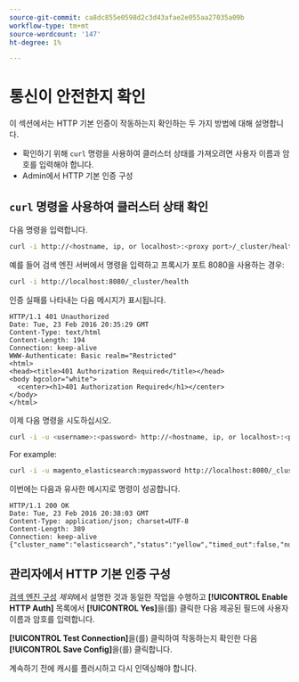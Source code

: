 ```yaml
---
source-git-commit: ca8dc855e0598d2c3d43afae2e055aa27035a09b
workflow-type: tm+mt
source-wordcount: '147'
ht-degree: 1%

---
```

# 통신이 안전한지 확인

이 섹션에서는 HTTP 기본 인증이 작동하는지 확인하는 두 가지 방법에 대해 설명합니다.

* 확인하기 위해 `curl` 명령을 사용하여 클러스터 상태를 가져오려면 사용자 이름과 암호를 입력해야 합니다.
* Admin에서 HTTP 기본 인증 구성

## `curl` 명령을 사용하여 클러스터 상태 확인

다음 명령을 입력합니다.

```bash
curl -i http://<hostname, ip, or localhost>:<proxy port>/_cluster/health
```

예를 들어 검색 엔진 서버에서 명령을 입력하고 프록시가 포트 8080을 사용하는 경우:

```bash
curl -i http://localhost:8080/_cluster/health
```

인증 실패를 나타내는 다음 메시지가 표시됩니다.

```
HTTP/1.1 401 Unauthorized
Date: Tue, 23 Feb 2016 20:35:29 GMT
Content-Type: text/html
Content-Length: 194
Connection: keep-alive
WWW-Authenticate: Basic realm="Restricted"
<html>
<head><title>401 Authorization Required</title></head>
<body bgcolor="white">
  <center><h1>401 Authorization Required</h1></center>
</body>
</html>
```

이제 다음 명령을 시도하십시오.

```bash
curl -i -u <username>:<password> http://<hostname, ip, or localhost>:<proxy port>/_cluster/health
```

For example:

```bash
curl -i -u magento_elasticsearch:mypassword http://localhost:8080/_cluster/health
```

이번에는 다음과 유사한 메시지로 명령이 성공합니다.

```
HTTP/1.1 200 OK
Date: Tue, 23 Feb 2016 20:38:03 GMT
Content-Type: application/json; charset=UTF-8
Content-Length: 389
Connection: keep-alive
{"cluster_name":"elasticsearch","status":"yellow","timed_out":false,"number_of_nodes":1,"number_of_data_nodes":1,"active_primary_shards":5,"active_shards":5,"relocating_shards":0,"initializing_shards":0,"unassigned_shards":5,"delayed_unassigned_shards":0,"number_of_pending_tasks":0,"number_of_in_flight_fetch":0,"task_max_waiting_in_queue_millis":0,"active_shards_percent_as_number":50.0}
```

## 관리자에서 HTTP 기본 인증 구성

[검색 엔진 구성](../configuration/search/configure-search-engine.md) *제외*&#x200B;에서 설명한 것과 동일한 작업을 수행하고 **[!UICONTROL Enable HTTP Auth]** 목록에서 **[!UICONTROL Yes]**&#x200B;을(를) 클릭한 다음 제공된 필드에 사용자 이름과 암호를 입력합니다.

**[!UICONTROL Test Connection]**&#x200B;을(를) 클릭하여 작동하는지 확인한 다음 **[!UICONTROL Save Config]**&#x200B;을(를) 클릭합니다.

계속하기 전에 캐시를 플러시하고 다시 인덱싱해야 합니다.
